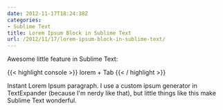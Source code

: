 ```yaml
---
date: 2012-11-17T18:24:38Z
categories:
- Sublime Text
title: Lorem Ipsum Block in Sublime Text
url: /2012/11/17/lorem-ipsum-block-in-sublime-text/
---
```


Awesome little feature in Sublime Text:

{{< highlight console >}}
lorem + Tab
{{< / highlight >}}

Instant Lorem Ipsum paragraph. I use a custom ipsum generator in TextExpander (because I'm nerdy like that), but little things like this make Sublime Text wonderful.